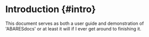 # Introduction {#intro}

This document serves as both a user guide and demonstration of 'ABARESdocs' or at least it will if I ever get around to finishing it.
